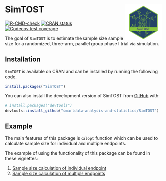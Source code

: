 
<!-- README.md is generated from README.Rmd. Please edit that file -->

# SimTOST <img src="man/figures/logo.png" align="right" height="116" alt="" />

<!-- badges: start -->

[![R-CMD-check](https://github.com/smartdata-analysis-and-statistics/SimTOST/actions/workflows/R-CMD-check.yaml/badge.svg)](https://github.com/smartdata-analysis-and-statistics/SimTOST/actions/workflows/R-CMD-check.yaml)
[![CRAN
status](https://www.r-pkg.org/badges/version/SimTOST)](https://CRAN.R-project.org/package=SimTOST)
[![Codecov test
coverage](https://codecov.io/gh/smartdata-analysis-and-statistics/SimTOST/branch/main/graph/badge.svg)](https://app.codecov.io/gh/smartdata-analysis-and-statistics/SimTOST?branch=main)
<!-- badges: end -->

The goal of `SimTOST` is to estimate the sample size sample size for a
randomized, three-arm, parallel group phase I trial via simulation.

## Installation

`SimTOST` is available on CRAN and can be installed by running the
following code.

``` r
install.packages("SimTOST")
```

You can also install the development version of SimTOST from
[GitHub](https://github.com/) with:

``` r
# install.packages("devtools")
devtools::install_github("smartdata-analysis-and-statistics/SimTOST")
```

## Example

The main features of this package is `calopt` function which can be used
to calculate sample size for individual and multiple endpoints.

The example of using the functionality of this package can be found in
these vignettes:

1.  [Sample size calculation of individual endpoint]()
2.  [Sample size calculation of multiple endpoints]()
